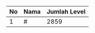 | No | Nama            | Jumlah Level |
|----|-----------------|--------------|
| 1  | #    |    2859        |
